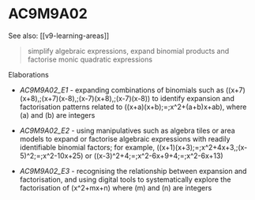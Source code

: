
# AC9M9A02 

See also: [[v9-learning-areas]]

> simplify algebraic expressions, expand binomial products and factorise monic quadratic expressions

Elaborations


- _AC9M9A02_E1_ - expanding combinations of binomials such as \((x+7)(x+8),\;(x+7)(x-8),\;(x-7)(x+8),\;(x-7)(x-8)\) to identify expansion and factorisation patterns related to \((x+a)(x+b)\;=\;x^2+(a+b)x+ab\), where \(a\) and \(b\) are integers

- _AC9M9A02_E2_ - using manipulatives such as algebra tiles or area models to expand or factorise algebraic expressions with readily identifiable binomial factors; for example, \((x+1)(x+3)\;=\;x^2+4x+3,\;(x-5)^2\;=\;x^2-10x+25\) or \((x-3)^2+4\;=\;x^2-6x+9+4\;=\;x^2-6x+13\)

- _AC9M9A02_E3_ - recognising the relationship between expansion and factorisation, and using digital tools to systematically explore the factorisation of \(x^2+mx+n\) where \(m\) and \(n\) are integers
